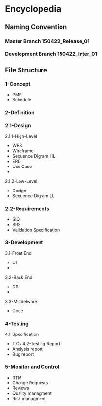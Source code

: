 # Encyclopedia
## Naming Convention 
### Master Branch 150422_Release_01
### Development Branch 150422_Inter_01
## File Structure 
### 1-Concept  
- PMP
- Schedule
### 2-Definition 
### 2.1-Design
2.1.1-High-Level 
- WBS
- Wireframe
- Sequence Digram HL
- ERD
- Use Case 
- 
2.1.2-Low-Level 
- Design
- Sequence Digram LL
### 2.2-Requirements 
- SIQ
- SRS
- Validation Specification
### 3-Development
3.1-Front End 
- UI
- 
3.2-Back End 
- DB
- 
3.3-Middelware 
- Code
### 4-Testing
4.1-Specification
- T.Cs
4.2-Testing Report
- Analysis report
- Bug report
### 5-Monitor and Control 
- RTM
- Change Requests
- Reviews
- Quality managment
- Risk managment
